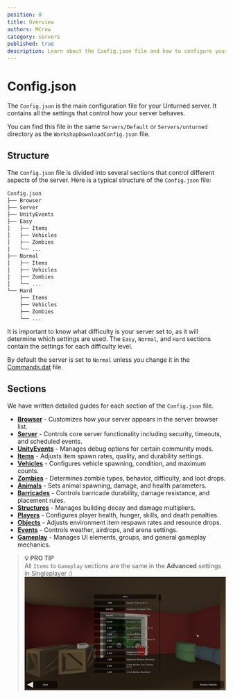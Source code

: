 ```yaml
---
position: 0
title: Overview
authors: MCrow
category: servers
published: true
description: Learn about the Config.json file and how to configure your Unturned server.
---
```


# Config.json
The `Config.json` is the main configuration file for your Unturned server. It contains all the settings that control how your server behaves. 

You can find this file in the same `Servers/Default` or `Servers/unturned` directory as the `WorkshopDownloadConfig.json` file. 

## Structure
The `Config.json` file is divided into several sections that control different aspects of the server. Here is a typical structure of the `Config.json` file:
```
Config.json
├── Browser
├── Server
├── UnityEvents
├── Easy
│   ├── Items
│   ├── Vehicles
│   ├── Zombies
│   └── ...
├── Normal
│   ├── Items
│   ├── Vehicles
│   ├── Zombies
│   └── ...
└── Hard
    ├── Items
    ├── Vehicles
    ├── Zombies
    └── ...
```

It is important to know what difficulty is your server set to, as it will determine which settings are used. The `Easy`, `Normal`, and `Hard` sections contain the settings for each difficulty level.

By default the server is set to `Normal` unless you change it in the [Commands.dat](../unturned-server/commands_dat) file.

## Sections
We have written detailed guides for each section of the `Config.json` file.
- **[Browser](browser)** - Customizes how your server appears in the server browser list.
- **[Server](server)** - Controls core server functionality including security, timeouts, and scheduled events.
- **[UnityEvents](unityevents)** - Manages debug options for certain community mods.
- **[Items](items)** - Adjusts item spawn rates, quality, and durability settings.
- **[Vehicles](vehicles)** - Configures vehicle spawning, condition, and maximum counts.
- **[Zombies](zombies)** - Determines zombie types, behavior, difficulty, and loot drops.
- **[Animals](animals)** - Sets animal spawning, damage, and health parameters.
- **[Barricades](barricades)** - Controls barricade durability, damage resistance, and placement rules.
- **[Structures](structures)** - Manages building decay and damage multipliers.
- **[Players](players)** - Configures player health, hunger, skills, and death penalties.
- **[Objects](objects)** - Adjusts environment item respawn rates and resource drops.
- **[Events](events)** - Controls weather, airdrops, and arena settings.
- **[Gameplay](gameplay)** - Manages UI elements, groups, and general gameplay mechanics.

> **💡 PRO TIP**  
> All `Items` to `Gameplay` sections are the same in the **Advanced** settings in Singleplayer :)  
> ![singleplayer advanced settings](assets/singleplayer-advanced-settings.png)
